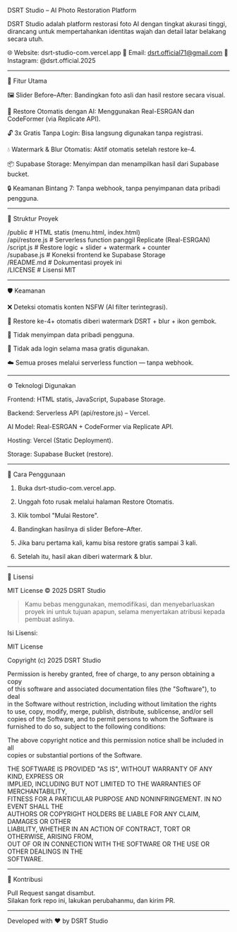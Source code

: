DSRT Studio – AI Photo Restoration Platform

DSRT Studio adalah platform restorasi foto AI dengan tingkat akurasi tinggi, dirancang untuk mempertahankan identitas wajah dan detail latar belakang secara utuh.

🌐 Website: dsrt-studio-com.vercel.app
📧 Email: dsrt.official71@gmail.com
📸 Instagram: @dsrt.official.2025


---

🚀 Fitur Utama

🖼️ Slider Before–After: Bandingkan foto asli dan hasil restore secara visual.

🎨 Restore Otomatis dengan AI: Menggunakan Real-ESRGAN dan CodeFormer (via Replicate API).

🔓 3x Gratis Tanpa Login: Bisa langsung digunakan tanpa registrasi.

💧 Watermark & Blur Otomatis: Aktif otomatis setelah restore ke-4.

📦 Supabase Storage: Menyimpan dan menampilkan hasil dari Supabase bucket.

🔒 Keamanan Bintang 7: Tanpa webhook, tanpa penyimpanan data pribadi pengguna.



---

📂 Struktur Proyek

/public              # HTML statis (menu.html, index.html)  
/api/restore.js      # Serverless function panggil Replicate (Real-ESRGAN)  
/script.js           # Restore logic + slider + watermark + counter  
/supabase.js         # Koneksi frontend ke Supabase Storage  
/README.md           # Dokumentasi proyek ini  
/LICENSE             # Lisensi MIT  
  
  
---  
  
🛡️ Keamanan  
  
❌ Deteksi otomatis konten NSFW (AI filter terintegrasi).  
  
🔐 Restore ke-4+ otomatis diberi watermark DSRT + blur + ikon gembok.  
  
🧼 Tidak menyimpan data pribadi pengguna.  
  
🚫 Tidak ada login selama masa gratis digunakan.  
  
☁️ Semua proses melalui serverless function — tanpa webhook.  
  
  
  
---  
  
⚙️ Teknologi Digunakan  
  
Frontend: HTML statis, JavaScript, Supabase Storage.  
  
Backend: Serverless API (api/restore.js) – Vercel.  
  
AI Model: Real-ESRGAN + CodeFormer via Replicate API.  
  
Hosting: Vercel (Static Deployment).  
  
Storage: Supabase Bucket (restore).  
  
  
  
---  
  
🧪 Cara Penggunaan  
  
1. Buka dsrt-studio-com.vercel.app.  
  
  
2. Unggah foto rusak melalui halaman Restore Otomatis.  
  
  
3. Klik tombol "Mulai Restore".  
  
  
4. Bandingkan hasilnya di slider Before–After.  
  
  
5. Jika baru pertama kali, kamu bisa restore gratis sampai 3 kali.  
  
  
6. Setelah itu, hasil akan diberi watermark & blur.  
  
  
  
  
---  
  
📜 Lisensi  
  
MIT License © 2025 DSRT Studio  
  
> Kamu bebas menggunakan, memodifikasi, dan menyebarluaskan proyek ini untuk tujuan apapun, selama menyertakan atribusi kepada pembuat aslinya.  
  
  
  
Isi Lisensi:  
  
MIT License  
  
Copyright (c) 2025 DSRT Studio  
  
Permission is hereby granted, free of charge, to any person obtaining a copy  
of this software and associated documentation files (the "Software"), to deal  
in the Software without restriction, including without limitation the rights  
to use, copy, modify, merge, publish, distribute, sublicense, and/or sell  
copies of the Software, and to permit persons to whom the Software is  
furnished to do so, subject to the following conditions:  
  
The above copyright notice and this permission notice shall be included in all  
copies or substantial portions of the Software.  
  
THE SOFTWARE IS PROVIDED "AS IS", WITHOUT WARRANTY OF ANY KIND, EXPRESS OR  
IMPLIED, INCLUDING BUT NOT LIMITED TO THE WARRANTIES OF MERCHANTABILITY,  
FITNESS FOR A PARTICULAR PURPOSE AND NONINFRINGEMENT. IN NO EVENT SHALL THE  
AUTHORS OR COPYRIGHT HOLDERS BE LIABLE FOR ANY CLAIM, DAMAGES OR OTHER  
LIABILITY, WHETHER IN AN ACTION OF CONTRACT, TORT OR OTHERWISE, ARISING FROM,  
OUT OF OR IN CONNECTION WITH THE SOFTWARE OR THE USE OR OTHER DEALINGS IN THE  
SOFTWARE.  
  
  
---  
  
🤝 Kontribusi  
  
Pull Request sangat disambut.  
Silakan fork repo ini, lakukan perubahanmu, dan kirim PR.  
  
  
---  
  
Developed with ❤️ by DSRT Studio
